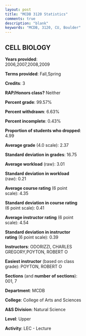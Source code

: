 ```yaml
---
layout: post
title: "MCDB 3120 Statistics"
comments: true
description: "blank"
keywords: "MCDB, 3120, CU, Boulder"
--- 
```

<head>
<script src="https://ajax.googleapis.com/ajax/libs/jquery/2.1.3/jquery.min.js"></script>
<script src="https://dl.dropboxusercontent.com/s/pc42nxpaw1ea4o9/highcharts.js?dl=0"></script>
<!-- <script src="../assets/js/highcharts.js"></script> -->
<style type="text/css">@font-face {
	font-family: "Bebas Neue";
	src: url(https://www.filehosting.org/file/details/544349/BebasNeue%20Regular.otf) format("opentype");
	}
	h1.Bebas { 
		font-family: "Bebas Neue", Verdana, Tahoma;
	}
</style>
</head>
<body>
	<div id="container" style="float: right; width: 45%; height: 88%; margin-left: 2.5%; margin-right: 2.5%;"></div>
	<script language="JavaScript">
		$(document).ready(function() {
		var chart = {type: 'column'};
		var title = {text: 'Grade Distribution'};
		var xAxis = {categories: ['A','B','C','D','F'],crosshair: true};
		var yAxis = {min: 0,title: {text: 'Percentage'}};
		var tooltip = {headerFormat: '<center><b><span style="font-size:20px">{point.key}</span></b></center>',
		               pointFormat: '<td style="padding:0"><b>{point.y:.1f}%</b></td>',
		               footerFormat: '</table>',shared: true,useHTML: true};
		var plotOptions = {column: {pointPadding: 0.0,borderWidth: 0}};  
		var credits = {enabled: false};var series= [{name: 'Percent',data: [24.63,25.86,29.99,6.6,12.93,]}];
		var json = {};
		json.chart = chart;
		json.title = title;
		json.tooltip = tooltip;
		json.xAxis = xAxis;
		json.yAxis = yAxis;  
		json.series = series;
		json.plotOptions = plotOptions;  
		json.credits = credits;
		$('#container').highcharts(json);
	});
	</script>
</body>
			   
## CELL BIOLOGY

**Years provided**: 2006,2007,2008,2009

**Terms provided**: Fall,Spring

**Credits**: 3

**RAP/Honors class?** Neither

**Percent grade**: 99.57%

**Percent withdrawn**: 6.63%

**Percent incomplete**: 0.43%

**Proportion of students who dropped**: 4.99

**Average grade** (4.0 scale): 2.37

**Standard deviation in grades**: 16.75

**Average workload** (raw): 3.01

**Standard deviation in workload** (raw): 0.21

**Average course rating** (6 point scale): 4.35

**Standard deviation in course rating** (6 point scale): 0.41

**Average instructor rating** (6 point scale): 4.54

**Standard deviation in instructor rating** (6 point scale): 0.39

**Instructors**: ODORIZZI, CHARLES GREGORY,POYTON, ROBERT O

**Easiest instructor** (based on class grade): POYTON, ROBERT O

**Sections** (and **number of sections**): 001, 7

**Department**: MCDB

**College**: College of Arts and Sciences

**A&S Division**: Natural Science

**Level**: Upper

**Activity**: LEC - Lecture